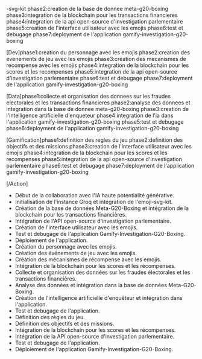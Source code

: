 -svg-kit
phase2:creation de la base de donnee meta-g20-boxing
phase3:integration de la blockchain pour les transactions financieres
phase4:integration de la api open-source d'investigation parlementaire
phase5:creation de l'interface utilisateur avec les emojis
phase6:test et debugage
phase7:deployment de l'application gamify-investigation-g20-boxing

[Dev]phase1:creation du personnage avec les emojis
phase2:creation des evenements de jeu avec les emojis
phase3:creation des mecanismes de recompense avec les emojis
phase4:integration de la blockchain pour les scores et les recompenses
phase5:integration de la api open-source d'investigation parlementaire
phase6:test et debugage
phase7:deployment de l'application gamify-investigation-g20-boxing

[Data]phase1:collecte et organisation des donnees sur les fraudes electorales et les transactions financieres
phase2:analyse des donnees et integration dans la base de donnee meta-g20-boxing
phase3:creation de l'intelligence artificielle d'enqueteur
phase4:integration de l'ia dans l'application gamify-investigation-g20-boxing
phase5:test et debugage
phase6:deployment de l'application gamify-investigation-g20-boxing

[Gamification]phase1:definition des regles du jeu
phase2:definition des objectifs et des missions
phase3:creation de l'interface utilisateur avec les emojis
phase4:integration de la blockchain pour les scores et les recompenses
phase5:integration de la api open-source d'investigation parlementaire
phase6:test et debugage
phase7:deployment de l'application gamify-investigation-g20-boxing

[/Action]

* Début de la collaboration avec l'IA haute potentialité générative.
* Initialisation de l'instance Groq et intégration de l'emoji-svg-kit.
* Création de la base de données Meta-G20-Boxing et intégration de la blockchain pour les transactions financières.
* Intégration de l'API open-source d'investigation parlementaire.
* Création de l'interface utilisateur avec les emojis.
* Test et debugage de l'application Gamify-Investigation-G20-Boxing.
* Déploiement de l'application.
* Création du personnage avec les emojis.
* Création des événements de jeu avec les emojis.
* Création des mécanismes de récompense avec les emojis.
* Intégration de la blockchain pour les scores et les récompenses.
* Collecte et organisation des données sur les fraudes électorales et les transactions financières.
* Analyse des données et intégration dans la base de données Meta-G20-Boxing.
* Création de l'intelligence artificielle d'enquêteur et intégration dans l'application.
* Test et debugage de l'application.
* Définition des règles du jeu.
* Définition des objectifs et des missions.
* Intégration de la blockchain pour les scores et les récompenses.
* Intégration de la API open-source d'investigation parlementaire.
* Test et debugage de l'application.
* Déploiement de l'application Gamify-Investigation-G20-Boxing.